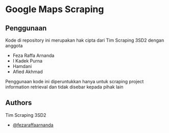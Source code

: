 
# Google Maps Scraping




## Penggunaan

Kode di repository ini merupakan hak cipta dari Tim Scraping 3SD2 dengan anggota 
- Feza Raffa Arnanda
- I Kadek Purna
- Hamdani
- Afied Akhmad

Penggunaan kode ini diperuntukkan hanya untuk scraping project information retrieval dan tidak disebar kepada pihak lain
## Authors
Tim Scraping 3SD2
- [@fezaraffaarnanda](https://www.github.com/fezaraffaarnanda)


